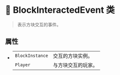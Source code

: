 # 🔖 BlockInteractedEvent 类

>表示方块交互的事件。

## 属性
- 
    |||
    |-|-|
    |`BlockInstance`|交互的方块实例。|
    |`Player`|与方块交互的玩家。|